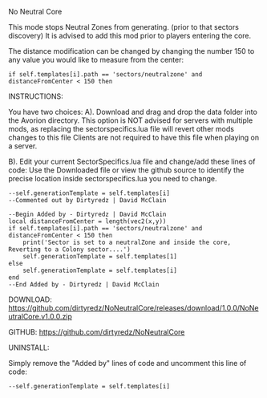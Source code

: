 No Neutral Core

This mode stops Neutral Zones from generating. (prior to that sectors discovery)
It is advised to add this mod prior to players entering the core.

The distance modification can be changed by changing the number 150 to any value you would like to measure from the center:

    if self.templates[i].path == 'sectors/neutralzone' and distanceFromCenter < 150 then


INSTRUCTIONS:

You have two choices:
A). Download and drag and drop the data folder into the Avorion directory.
    This option is NOT advised for servers with multiple mods, as replacing the sectorspecifics.lua file will revert other mods changes to this file
      Clients are not required to have this file when playing on a server.

B). Edit your current SectorSpecifics.lua file and change/add these lines of code:
    Use the Downloaded file or view the github source to identify the precise location inside sectorspecifics.lua you need to change.

    --self.generationTemplate = self.templates[i]
    --Commented out by Dirtyredz | David McClain

    --Begin Added by - Dirtyredz | David McClain
    local distanceFromCenter = length(vec2(x,y))
    if self.templates[i].path == 'sectors/neutralzone' and distanceFromCenter < 150 then
        print('Sector is set to a neutralZone and inside the core, Reverting to a Colony sector....')
        self.generationTemplate = self.templates[1]
    else
        self.generationTemplate = self.templates[i]
    end
    --End Added by - Dirtyredz | David McClain

DOWNLOAD:
  https://github.com/dirtyredz/NoNeutralCore/releases/download/1.0.0/NoNeutralCore.v1.0.0.zip

GITHUB:
  https://github.com/dirtyredz/NoNeutralCore

UNINSTALL:

Simply remove the "Added by" lines of code and uncomment this line of code:

    --self.generationTemplate = self.templates[i]
